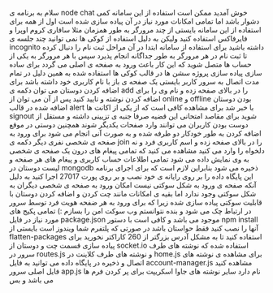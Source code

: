 ﻿سلام
به برنامه ی
node chat
خوش آمدید
ممکن است استفاده از این سامانه کمی دشوار باشد اما تمامی امکانات مورد نیاز در آن پیاده سازی شده است
اول از همه برای استفاده از این سامانه بایستی از چند مرورگر به طور همزمان
مثلا سافاری کروم اوپرا و فایرفاکس
استفاده کنید
ولیکن به دلیل استفاده از کوکی ها نمی توانید چند جلسه ی 
incognito
داشته باشید
برای استفاده از سامانه ابتدا در آن مراحل ثبت نام را دنبال کرده تا ثبت نام در هر مرورگر به طور جداگانه انجام پذیرد
سپس با هر مرورگر به یکی از حساب ها متصل شوید
که این کار باعث ورود به صفحه ی اصلی می گردد
برای ساده سازی پیاده سازی پروژه سشن ها در قالب کوکی ها استفاده شده به همین دلیل در تمام مدت اتصال به سرور کاربر بایستی 
یک صفحه ی باز با نام کاربری خود داشته باشد
برای اضافه کردن دوستان می توان دکمه ی
add
را در بالای صفحه زده و نام وی را برای اضافه کردن نوشته و تایید کنید
پس از آن می توان از
online
و
offline
بودن دوستان اضافه شده در قالب
alert
با خبر شد
برای مشاهده کافی است که از یکی از اکانت ها 
signout
شوید
برای مقاصد امتحانی این قضیه صرفا جنبه ی تزیینی داشته و مستقل از دوست بودن کاربران می توانند وارد صفحات یکدیگر شوند
همچنین دوستی در موقع اضافه کردن به طور خودکار دو طرفه شده و به صورت آنی انجام می شود
برای ورود به صفحه ی شخصی نفری دیگر دکمه ی
join
را در بالای صفحه زده و اسم کاربری فرد و نه دلخواه را وارد می کنید
مشاهده می کنید که تمامی پیغام های درون یک صفحه ی شخصی به وی نمایش داده می شود
تمامی اطلاعات حساب کاربری و پیغام های هر صفحه و لیست دوستان در
mongodb
ذخیره می شود بنابراین لازم است که برای اجرای برنامه این پایگاه داده را بر روی رایانه ی خود نصب و بر روی پورت 27017 اجرا کنید
به دلیل آنکه صفحه ی ورود به شکل سوکتی نیست امکان ورود به صفحه ی شخصی دیگران به شکل سوکتی وجود ندارد اما
بقیه ی امکانات مانند چت کردن و اضافه کردن دوستان با قابلیت سوکتی پیاده سازی شده
زیرا که برای ورود به هر ضفحه هویت فرد توسط سرور در ارتباط چک می شود و بنده
نتوانستم وب سوکت امن را بسازم :)
تمامی پکیج های مورد نیاز در فایل
package.json
موجود می باشد و کافی است با دستور
npm install
آنها را نصب کنید
فقط حواستان باشد در صورتی که پلتفرم شما ویندوز است بایستی از
flatten-packages
استفاده کنید تا به مشکل آدرس بزرگتر از 260 کاراکتر نخورید
برای پیاده سازی قسمت چت و دوستان از
socket.io
استفاده شده که نوشته های طرف سرور در 
routes.js
و نوشته های طرف کلاینت در 
home.js
برای مشاهده ی نوشته های اتصال و ذخیره در پایگاه داده می توانید به فایل
account-manager.js
مشاهده کنید
فایل اصلی سرور
app.js
نام دارد
سایر نوشته های جاوا اسکریپت برای پر کردن فرم ها می باشد و بس